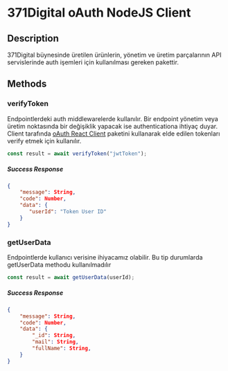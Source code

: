 # 371Digital oAuth NodeJS Client 

## Description
371Digital büynesinde üretilen ürünlerin, yönetim ve üretim parçalarının API servislerinde auth işemleri için kullanılması gereken pakettir. 

## Methods

### verifyToken
Endpointlerdeki auth middlewarelerde kullanılır. Bir endpoint yönetim veya üretim noktasında bir değişiklik yapacak ise authenticationa ihtiyaç duyar. Client tarafında [oAuth React Client]() paketini kullanarak elde edilen tokenları verify etmek için kullanılır. 

```js
const result = await verifyToken("jwtToken");
```

#####  Success Response
```json
{
    "message": String,
    "code": Number,
    "data": {
       "userId": "Token User ID"
    }
}
```

### getUserData
Endpointlerde kullanıcı verisine ihiyacamız olabilir. Bu tip durumlarda getUserData methodu kullanılmadılır

```js
const result = await getUserData(userId);
```

#####  Success Response
```json
{
    "message": String,
    "code": Number,
    "data": {
        "_id": String,
        "mail": String,
        "fullName": String,
    }
}
```